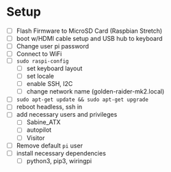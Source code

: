 # Setup

- [ ] Flash Firmware to MicroSD Card (Raspbian Stretch)
- [ ] boot w/HDMI cable setup and USB hub to keyboard
- [ ] Change user pi password
- [ ] Connect to WiFi
- [ ] `sudo raspi-config`
  - [ ] set keyboard layout
  - [ ] set locale
  - [ ] enable SSH, I2C
  - [ ] change network name (golden-raider-mk2.local)
- [ ] `sudo apt-get update && sudo apt-get upgrade`
- [ ] reboot headless, ssh in
- [ ] add necessary users and privileges
  - [ ] Sabine_ATX
  - [ ] autopilot
  - [ ] Visitor
- [ ] Remove default `pi` user
- [ ] install necessary dependencies
  - [ ] python3, pip3, wiringpi